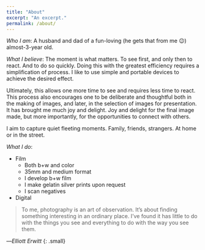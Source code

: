 ```yaml
---
title: "About"
excerpt: "An excerpt."
permalink: /about/
---
```


*Who I am*: A husband and dad of a fun-loving (he gets that from me :wink:) almost-3-year old.

*What I believe*: The moment is what matters. To see first, and only then to react. And to do so quickly. Doing this with the greatest efficiency requires a simplification of process. I like to use simple and portable devices to achieve the desired effect.

Ultimately, this allows one more time to see and requires less time to react. This process also encourages one to be deliberate and thoughtful both in the making of images, and later, in the selection of images for presentation. It has brought me much joy and delight. Joy and delight for the final image made, but more importantly, for the opportunities to connect with others.

I aim to capture quiet fleeting moments. Family, friends, strangers. At home or in the street.

*What I do*:

  * Film 
      * Both b+w and color
      * 35mm and medium format
      * I develop b+w film
      * I make gelatin silver prints upon request
      * I scan negatives
 * Digital

> To me, photography is an art of observation. It’s about finding something interesting in an ordinary place. I’ve found it has little to do with the things you see and everything to do with the way you see them. 

—<cite>Elliott Erwitt</cite>
{: .small}

